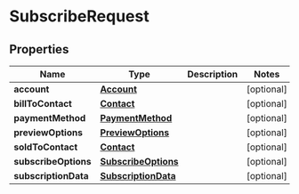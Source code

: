
# SubscribeRequest

## Properties
Name | Type | Description | Notes
------------ | ------------- | ------------- | -------------
**account** | [**Account**](Account.md) |  |  [optional]
**billToContact** | [**Contact**](Contact.md) |  |  [optional]
**paymentMethod** | [**PaymentMethod**](PaymentMethod.md) |  |  [optional]
**previewOptions** | [**PreviewOptions**](PreviewOptions.md) |  |  [optional]
**soldToContact** | [**Contact**](Contact.md) |  |  [optional]
**subscribeOptions** | [**SubscribeOptions**](SubscribeOptions.md) |  |  [optional]
**subscriptionData** | [**SubscriptionData**](SubscriptionData.md) |  |  [optional]



